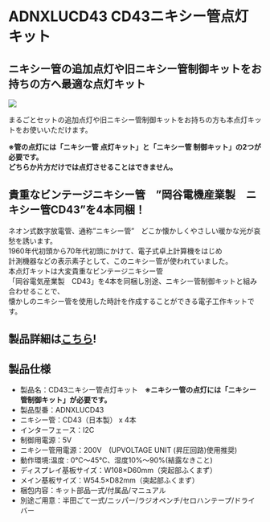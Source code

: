 # ADNXLUCD43 CD43ニキシー管点灯キット

## ニキシー管の追加点灯や旧ニキシー管制御キットをお持ちの方へ最適な点灯キット

![](https://bit-trade-one.co.jp/wp/wp-content/uploads/2014/05/0ac5b64606f98506ec842f6efeaa086f2.png)  

まるごとセットの追加点灯や旧ニキシー管制御キットをお持ちの方も本点灯キットをお使いいただけます。

**※管の点灯には「ニキシー管 点灯キット」と「ニキシー管 制御キット」の2つが必要です。**  
**どちらか片方だけでは点灯させることはできません。** 

## 貴重なビンテージニキシー管　”岡谷電機産業製　ニキシー管CD43”を4本同梱！

ネオン式数字放電管、通称”ニキシー管”　どこか懐かしくやさしい暖かな光が哀愁を誘います。  
1960年代初頭から70年代初頭にかけて、電子式卓上計算機をはじめ  
計測機器などの表示素子として、このニキシー管が使われていました。  
本点灯キットは大変貴重なビンテージニキシー管  
「岡谷電気産業製　CD43」を4本を同梱し別途、ニキシー管制御キットと組み合わせることで、  
懐かしのニキシー管を使用した時計を作成することができる電子工作キットです。  

## 製品詳細は[こちら](https://bit-trade-one.co.jp/product/assemblydisk/adnx02kosaku/adnxlucd43/)!

## 製品仕様


 - 製品名：CD43ニキシー管点灯キット　**※ニキシー管の点灯には「ニキシー管制御キット」が必要です。**
 - 製品型番：ADNXLUCD43
 - ニキシー管：CD43（日本製） x 4本
 - インターフェース：I2C
 - 制御用電源：5V
 - ニキシー管用電源：200V　(UPVOLTAGE UNIT (昇圧回路)使用推奨)
 - 動作環境:温度 : 0℃～45℃、湿度10%～90%(結露なきこと)
 - ディスプレイ基板サイズ：W108×D60mm（突起部ふくまず）
 - メイン基板サイズ：W54.5×D82mm（突起部ふくまず）
 - 梱包内容：キット部品一式/付属品/マニュアル
 - 別途ご用意：半田ごて一式/ニッパー/ラジオペンチ/セロハンテープ/ドライバー